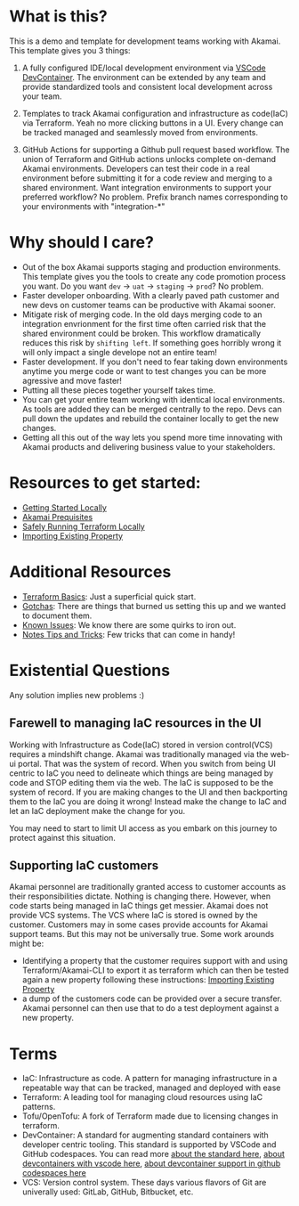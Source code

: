 # What is this?
This is a demo and template for development teams working with Akamai.  This template gives you 3 things:
1. A fully configured IDE/local development environment via [VSCode DevContainer](https://code.visualstudio.com/docs/devcontainers/containers).  The environment can be extended by any team and provide standardized tools and consistent local development across your team.  

1. Templates to track Akamai configuration and infrastructure as code(IaC) via Terraform.  Yeah no more clicking buttons in a UI.  Every change can be tracked managed and seamlessly moved from environments. 

1. GitHub Actions for supporting a Github pull request based workflow.  The union of Terraform and GitHub actions unlocks complete on-demand Akamai environments.  Developers can test their code in a real environment before submitting it for a code review and merging to a shared environment. Want integration environments to support your preferred workflow?  No problem.  Prefix branch names corresponding to your environments with "integration-*"  

# Why should I care?
- Out of the box Akamai supports staging and production environments.  This template gives you the tools to create any code promotion process you want.  Do you want `dev` -> `uat` -> `staging` -> `prod`?  No problem.  
- Faster developer onboarding.  With a clearly paved path customer and new devs on customer teams can be productive with Akamai sooner. 
- Mitigate risk of merging code.  In the old days merging code to an integration envrionment for the first time often carried risk that the shared environment could be broken.  This workflow dramatically reduces this risk by `shifting left`.  If something goes horribly wrong it will only impact a single develope not an entire team!
- Faster development. If you don't need to fear taking down environments anytime you merge code or want to test changes you can be more agressive and move faster!
- Putting all these pieces together yourself takes time.  
- You can get your entire team working with identical local environments. As tools are added they can be merged centrally to the repo.  Devs can pull down the updates and rebuild the container locally to get the new changes. 
- Getting all this out of the way lets you spend more time innovating with Akamai products and delivering business value to your stakeholders.

# Resources to get started:
- [Getting Started Locally](docs/getting-started.md)
- [Akamai Prequisites](docs/akamai-prerequisites.md)
- [Safely Running Terraform Locally](docs/safely-running-terraform-locally.md)
- [Importing Existing Property](docs/importing-existing-property.md)

# Additional Resources
- [Terraform Basics](docs/terraform-basics.md): Just a superficial quick start.
- [Gotchas](docs/gotchas.md): There are things that burned us setting this up and we wanted to document them.
- [Known Issues](docs/known-issues.md):  We know there are some quirks to iron out. 
- [Notes Tips and Tricks](docs/notes/notes-tips-and-tricks.md): Few tricks that can come in handy!

# Existential Questions
Any solution implies new problems :)


## Farewell to managing IaC resources in the UI
Working with Infrastructure as Code(IaC) stored in version control(VCS) requires a mindshift change.  Akamai was traditionally managed via the web-ui portal. That was the system of record. When you switch from being UI centric to IaC you need to delineate which things are being managed by code and STOP editing them via the web.  The IaC is supposed to be the system of record. If you are making changes to the UI and then backporting them to the IaC you are doing it wrong!  Instead make the change to IaC and let an IaC deployment make the change for you.  

You may need to start to limit UI access as you embark on this journey to protect against this situation.

## Supporting IaC customers
Akamai personnel are traditionally granted access to customer accounts as their responsibilities dictate. Nothing is changing there.  However, when code starts being managed in IaC things get messier.  Akamai does not provide VCS systems.  The VCS where IaC is stored is owned by the customer.  Customers may in some cases provide accounts for Akamai support teams.  But this may not be universally true.  Some work arounds might be:
- Identifying a property that the customer requires support with and using Terraform/Akamai-CLI to export it as terraform which can then be tested again a new property following these instructions: [Importing Existing Property](docs/importing-existing-property.md)
- a dump of the customers code can be provided over a secure transfer.  Akamai personnel can then use that to do a test deployment against a new property.

# Terms
- IaC: Infrastructure as code.  A pattern for managing infrastructure in a repeatable way that can be tracked, managed and deployed with ease
- Terraform: A leading tool for managing cloud resources using IaC patterns.
- Tofu/OpenTofu: A fork of Terraform made due to licensing changes in terraform.
- DevContainer: A standard for augmenting standard containers with developer centric tooling.  This standard is supported by VSCode and GitHub codespaces.  You can read more [ about the standard here](https://containers.dev/), [about devcontainers with vscode here](https://code.visualstudio.com/docs/devcontainers/containers), [about devcontainer support in github codespaces here](https://docs.github.com/en/codespaces/setting-up-your-project-for-codespaces/adding-a-dev-container-configuration/introduction-to-dev-containers) 
- VCS: Version control system. These days various flavors of Git are univerally used: GitLab, GitHub, Bitbucket, etc.